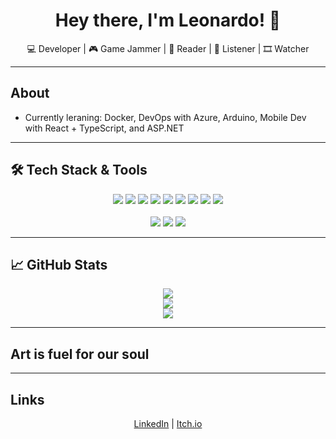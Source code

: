 <h1 align="center">Hey there, I'm Leonardo! 👋</h1>

<p align="center">
  💻 Developer | 🎮 Game Jammer | 📖 Reader | 🎵 Listener | 🎞️ Watcher
</p>

---

## About 

- Currently leraning: Docker, DevOps with Azure, Arduino, Mobile Dev with React + TypeScript, and ASP.NET  

---

## 🛠️ Tech Stack & Tools

<div align="center">
  <img src="https://img.shields.io/badge/C%23-68217A?style=for-the-badge&logo=csharp&logoColor=white" />
  <img src="https://img.shields.io/badge/.NET-512BD4?style=for-the-badge&logo=dotnet&logoColor=white" />
  <img src="https://img.shields.io/badge/Java-ED8B00?style=for-the-badge&logo=java&logoColor=white" />
  <img src="https://img.shields.io/badge/Python-3776AB?style=for-the-badge&logo=python&logoColor=white" />
  <img src="https://img.shields.io/badge/TypeScript-3178C6?style=for-the-badge&logo=typescript&logoColor=white" />
  <img src="https://img.shields.io/badge/React-61DAFB?style=for-the-badge&logo=react&logoColor=black" />
  <img src="https://img.shields.io/badge/Arduino-00979D?style=for-the-badge&logo=arduino&logoColor=white" />
  <img src="https://img.shields.io/badge/Docker-2496ED?style=for-the-badge&logo=docker&logoColor=white" />
  <img src="https://img.shields.io/badge/Azure-0078D4?style=for-the-badge&logo=microsoftazure&logoColor=white" />
  <br><br>
  <img src="https://img.shields.io/badge/Game%20Jam%20Survivor-%F0%9F%8E%B2-purple?style=for-the-badge" />
  <img src="https://img.shields.io/badge/Arduino%20Lover-%F0%9F%94%A5-blue?style=for-the-badge" />
  <img src="https://img.shields.io/badge/Open%20to%20Work-%E2%9C%85-success?style=for-the-badge" />
</div>

---

## 📈 GitHub Stats

<p align="center">
  <img src="https://github-readme-stats.vercel.app/api?username=wanderluzter&show_icons=true&theme=tokyonight" />
  <br>
  <img src="https://github-readme-streak-stats.herokuapp.com?user=wanderluzter&theme=tokyonight&hide_border=true" />
  <br>
  <img src="https://github-readme-stats.vercel.app/api/top-langs/?username=wanderluzter&layout=compact&theme=tokyonight" />
</p>

---

## Art is fuel for our soul

---

## Links

<p align="center">
  <a href="https://www.linkedin.com/in/leojosé/" target="_blank" rel="noopener noreferrer">LinkedIn</a> |
  <a href="https://wanderluzter.itch.io" target="_blank" rel="noopener noreferrer">Itch.io</a>
</p>
